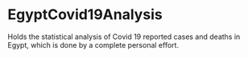 # EgyptCovid19Analysis
Holds the statistical analysis of Covid 19 reported cases and deaths in Egypt, which is done by a complete personal effort. 
